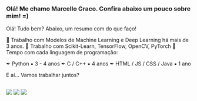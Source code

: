 ### Olá! Me chamo Marcello Graco. Confira abaixo um pouco sobre mim! =)

Olá! Tudo bem? Abaixo, um resumo com do que faço!

📌 Trabalho com Modelos de Machine Learning e Deep Learning há mais de 3 anos.
📌 Trabalho com Scikit-Learn, TensorFlow, OpenCV, PyTorch
📌 Tempo com cada linguagem de programação:

✒ Python ▪ 3 - 4 anos
✒ C / C++ ▪ 4 anos 
✒ HTML / JS / CSS / Java ▪ 1 ano

E aí... Vamos trabalhar juntos?
 ##

  <div>
  <a href="https://www.instagram.com/marcello.graco/" target="_blank"><img src="https://img.shields.io/badge/-Instagram-%23E4405F?style=for-the-badge&logo=instagram&logoColor=white" target="_blank"></a>
  <a href="https://www.linkedin.com/in/hi-its-marcello-graco/" target="_blank"><img src="https://img.shields.io/badge/-LinkedIn-%230077B5?style=for-the-badge&logo=linkedin&logoColor=white" target="_blank"></a> 
  <a href="https://wa.me/5521972542036" target="_blank"><img src="https://img.shields.io/badge/WhatsApp-25D366?style=for-the-badge&logo=whatsapp&logoColor=white" target="_blank"></a> 
    
  <div>
